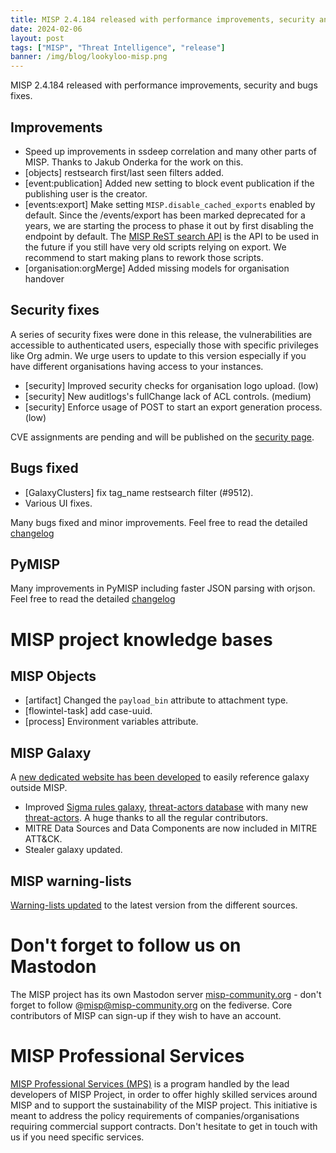 ```yaml
---
title: MISP 2.4.184 released with performance improvements, security and bugs fixes. 
date: 2024-02-06
layout: post
tags: ["MISP", "Threat Intelligence", "release"]
banner: /img/blog/lookyloo-misp.png
---
```


MISP 2.4.184 released with performance improvements, security and bugs fixes.

## Improvements

- Speed up improvements in ssdeep correlation and many other parts of MISP. Thanks to Jakub Onderka for the work on this.
- [objects] restsearch first/last seen filters added. 
- [event:publication] Added new setting to block event publication if the publishing user is the creator.
- [events:export] Make setting `MISP.disable_cached_exports` enabled by default. Since the /events/export has been marked deprecated for a years, we are starting the process to phase it out by first disabling the endpoint by default. The [MISP ReST search API](https://www.misp-project.org/openapi/) is the API to be used in the future if you still have very old scripts relying on export. We recommend to start making plans to rework those scripts.
- [organisation:orgMerge] Added missing models for organisation handover

## Security fixes

A series of security fixes were done in this release, the vulnerabilities are accessible to authenticated users, especially those with specific privileges like Org admin. We urge users to update to this version especially if you have different organisations having access to your instances.

- [security] Improved security checks for organisation logo upload. (low)
- [security] New auditlogs's fullChange lack of ACL controls. (medium)
- [security] Enforce usage of POST to start an export generation process. (low)

CVE assignments are pending and will be published on the [security page](https://www.misp-project.org/security).

## Bugs fixed

- [GalaxyClusters] fix tag_name restsearch filter (#9512).
- Various UI fixes.

Many bugs fixed and minor improvements. Feel free to read the detailed [changelog](https://www.misp-project.org/Changelog.txt)

## PyMISP

Many improvements in PyMISP including faster JSON parsing with orjson. Feel free to read the detailed [changelog](https://www.misp-project.org/Changelog-PyMISP.txt)

# MISP project knowledge bases

## MISP Objects

- [artifact] Changed the `payload_bin` attribute to attachment type.
- [flowintel-task] add case-uuid.
- [process] Environment variables attribute.

## MISP Galaxy

A [new dedicated website has been developed](https://www.misp-galaxy.org/) to easily reference galaxy outside MISP.

- Improved [Sigma rules galaxy](https://github.com/MISP/misp-galaxy/blob/main/clusters/sigma-rules.json), [threat-actors database](https://github.com/MISP/misp-galaxy/blob/main/clusters/threat-actor.json) with many new [threat-actors](https://www.misp-galaxy.org/threat-actor/). A huge thanks to all the regular contributors.
- MITRE Data Sources and Data Components are now included in MITRE ATT&CK.
- Stealer galaxy updated.

## MISP warning-lists

[Warning-lists updated](https://github.com/MISP/misp-warninglists) to the latest version from the different sources.

# Don't forget to follow us on Mastodon

The MISP project has its own Mastodon server [misp-community.org](https://misp-community.org/) - don't forget to follow @misp@misp-community.org on the fediverse. Core contributors of MISP can sign-up if they wish to have an account.

# MISP Professional Services

[MISP Professional Services (MPS)](https://www.misp-project.org/professional-services/) is a program handled by the lead developers of MISP Project, in order to offer highly skilled services around MISP and to support the sustainability of the MISP project. This initiative is meant to address the policy requirements of companies/organisations requiring commercial support contracts. Don't hesitate to get in touch with us if you need specific services.


